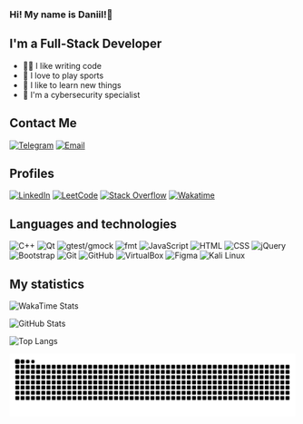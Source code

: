 ### Hi! My name is Daniil!👋

## I'm a Full-Stack Developer
- 👨‍💻 I like writing code
- 💪 I love to play sports
- 🧠 I like to learn new things
- 👀 I'm a cybersecurity specialist

## Contact Me
[![Telegram](https://img.shields.io/badge/Telegram-2CA5E0?style=for-the-badge&logo=telegram&logoColor=white)](https://t.me/sh4man4ikk)
[![Email](https://img.shields.io/badge/Email-D14836?style=for-the-badge&logo=gmail&logoColor=white)](mailto:daniil.ignatjev@gmail.com)

## Profiles
[![LinkedIn](https://img.shields.io/badge/LinkedIn-0077B5?style=for-the-badge&logo=linkedin&logoColor=white)](https://www.linkedin.com/in/daniil-i-64b118314)
[![LeetCode](https://img.shields.io/badge/LeetCode-FFA116?style=for-the-badge&logo=leetcode&logoColor=black)](https://leetcode.com/u/sh4manik/)
[![Stack Overflow](https://img.shields.io/badge/Stack_Overflow-FE7A16?style=for-the-badge&logo=stack-overflow&logoColor=white)](https://stackoverflow.com/users/25945012/sh4man)
[![Wakatime](https://img.shields.io/badge/WakaTime-000000?style=for-the-badge&logo=wakatime&logoColor=white)](https://wakatime.com/@sh4man)


## Languages and technologies
![C++](https://img.shields.io/badge/C++-00599C?style=for-the-badge&logo=cplusplus&logoColor=white)
![Qt](https://img.shields.io/badge/Qt-41CD52?style=for-the-badge&logo=qt&logoColor=white)
![gtest/gmock](https://img.shields.io/badge/gtest%2Fgmock-CC0000?style=for-the-badge&logo=google&logoColor=white)
![fmt](https://img.shields.io/badge/fmt-005F7F?style=for-the-badge&logo=cplusplus&logoColor=white)
![JavaScript](https://img.shields.io/badge/JavaScript-F7DF1E?style=for-the-badge&logo=javascript&logoColor=black)
![HTML](https://img.shields.io/badge/HTML-E34F26?style=for-the-badge&logo=html5&logoColor=white)
![CSS](https://img.shields.io/badge/CSS-1572B6?style=for-the-badge&logo=css3&logoColor=white)
![jQuery](https://img.shields.io/badge/jQuery-0769AD?style=for-the-badge&logo=jquery&logoColor=white)
![Bootstrap](https://img.shields.io/badge/Bootstrap-563D7C?style=for-the-badge&logo=bootstrap&logoColor=white)
![Git](https://camo.githubusercontent.com/94d83dc5838e2784bee25fe9e019bc2fda128676f32cef2f06baa0f6f3849b8c/68747470733a2f2f696d672e736869656c64732e696f2f62616467652f6769742d2532334630353033332e7376673f7374796c653d666f722d7468652d6261646765266c6f676f3d676974266c6f676f436f6c6f723d7768697465)
![GitHub](https://camo.githubusercontent.com/7e282220b8ec0dd29cf99be1c0f5e82d74a42bc84ed834ee6afd86b4bad3bfee/68747470733a2f2f696d672e736869656c64732e696f2f62616467652f6769746875622d2532333132313031312e7376673f7374796c653d666f722d7468652d6261646765266c6f676f3d676974687562266c6f676f436f6c6f723d7768697465)
![VirtualBox](https://img.shields.io/badge/VirtualBox-183A61?style=for-the-badge&logo=virtualbox&logoColor=white)
![Figma](https://img.shields.io/badge/Figma-F24E1E?style=for-the-badge&logo=figma&logoColor=white)
![Kali Linux](https://img.shields.io/badge/Kali%20Linux-557C94?style=for-the-badge&logo=kalilinux&logoColor=white)

## My statistics
![WakaTime Stats](https://github-readme-stats.vercel.app/api/wakatime?username=sh4man&theme=dark)

![GitHub Stats](https://github-readme-stats.vercel.app/api?username=sh4man4ik&show_icons=true&theme=dark)

![Top Langs](https://github-readme-stats.vercel.app/api/top-langs/?username=sh4man4ik&layout=compact&theme=dark)

<!-- Snake -->
<div align="center">
  
  ![snake gif](https://github.com/sh4man4ik/sh4man4ik/blob/output/github-snake-dark.svg)
</div>
